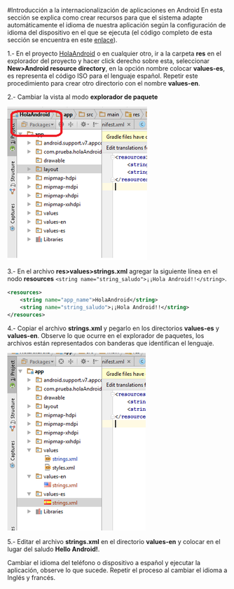 #Introducción a la internacionalización de aplicaciones en Android
En esta sección se explica como crear recursos para que el sistema adapte automáticamente el idioma de nuestra aplicación según la configuración de idioma del dispositivo en el que se ejecuta (el código completo de esta sección se encuentra en este [enlace](https://github.com/dgonzalez870/HolaAndroid/tree/Idiomas)).

1.- En el proyecto [HolaAndroid](https://github.com/dgonzalez870/GUIAS/wiki/Hola-Mundo-Android-Studio) o en cualquier otro, ir a la carpeta **res** en el explorador del proyecto y hacer click derecho sobre esta, seleccionar **New>Android resource directory**, en la opción nombre colocar **values-es**, es representa el código ISO para el lenguaje español. Repetir este procedimiento para crear otro directorio con el nombre **values-en**.

2.- Cambiar la vista al modo **explorador de paquete**

![paquetes](/capturas/package_explorer.png)

3.- En el archivo **res>values>strings.xml** agregar la siguiente línea en el nodo **resources** `<string name="string_saludo">¡¡Hola Android!!</string>`.

```xml
<resources>
    <string name="app_name">HolaAndroid</string>
    <string name="string_saludo">¡¡Hola Android!!</string>
</resources>
```

4.- Copiar el archivo **strings.xml** y pegarlo en los directorios **values-es** y **values-en**. Observe lo que ocurre en el explorador de paquetes, los archivos están representados con banderas que identifican el lenguaje.

![lenguajes](/capturas/lenguajes.png)

5.- Editar el archivo **strings.xml** en el directorio **values-en** y colocar en el lugar del saludo **Hello Android!**.

Cambiar el idioma del teléfono o dispositivo a español y ejecutar la aplicación, observe lo que sucede. Repetir el proceso al cambiar el idioma a Inglés y francés. 